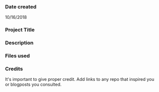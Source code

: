 ### Date created
10/16/2018
### Project Title


### Description

### Files used

### Credits
It's important to give proper credit. Add links to any repo that inspired you or blogposts you consulted.
